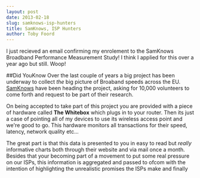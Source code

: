 ```yaml
---
layout: post
date: 2013-02-18
slug: samknows-isp-hunters
title: SamKnows, ISP Hunters
author: Toby Foord
---
```


I just recieved an email confirming my enrolement to the SamKnows Broadband Performance Measurement Study! I think I applied for this over a year ago but still. Woop!

##Did YouKnow
Over the last couple of years a big project has been underway to collect *the* big picture of Broaband speeds across the EU.
[SamKnows](http://www.samknows.com) have been heading the project, asking for 10,000 volunteers to come forth and request to be part of their research.

On being accepted to take part of this project you are provided with a piece of hardware called **The Whitebox** which plugs in to your router. Then its just a case of pointing all of my devices to use its wireless access point and we're good to go. This hardware monitors all transactions for their speed, latency, network quality etc...

The great part is that this data is presented to you in easy to read but *really* informative charts both through their website and via mail once a month. Besides that your becoming part of a movement to put some real pressure on our ISPs, this information is aggregated and passed to ofcom with the intention of highlighting the unrealistic promises the ISPs make and finally
